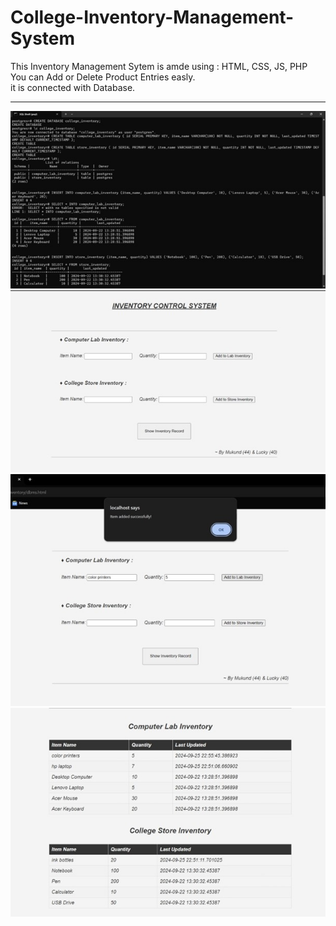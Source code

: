 # College-Inventory-Management-System
This Inventory Management Sytem is amde using : HTML, CSS, JS, PHP <br>
You can Add or Delete Product Entries easly. <br>
it is connected with Database.<br><hr>

![Inventory webpage](2.1.jpg)
![Inventory webpage](Picture2.jpg)
![Inventory webpage](Picture3.jpg)
![Inventory webpage](Picture4.jpg)

